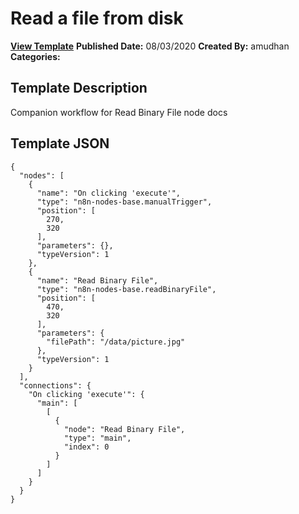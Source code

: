 # Read a file from disk

**[View Template](https://n8n.io/workflows/577-/)**  **Published Date:** 08/03/2020  **Created By:** amudhan  **Categories:**   

## Template Description

Companion workflow for Read Binary File node docs



## Template JSON

```
{
  "nodes": [
    {
      "name": "On clicking 'execute'",
      "type": "n8n-nodes-base.manualTrigger",
      "position": [
        270,
        320
      ],
      "parameters": {},
      "typeVersion": 1
    },
    {
      "name": "Read Binary File",
      "type": "n8n-nodes-base.readBinaryFile",
      "position": [
        470,
        320
      ],
      "parameters": {
        "filePath": "/data/picture.jpg"
      },
      "typeVersion": 1
    }
  ],
  "connections": {
    "On clicking 'execute'": {
      "main": [
        [
          {
            "node": "Read Binary File",
            "type": "main",
            "index": 0
          }
        ]
      ]
    }
  }
}
```
